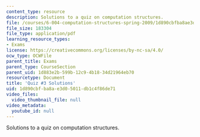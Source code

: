 ```yaml
---
content_type: resource
description: Solutions to a quiz on computation structures.
file: /courses/6-004-computation-structures-spring-2009/1d890cbfba8ae3d05011db1c4f86de71_MIT6_004s09_quiz03_sol.pdf
file_size: 183304
file_type: application/pdf
learning_resource_types:
- Exams
license: https://creativecommons.org/licenses/by-nc-sa/4.0/
ocw_type: OCWFile
parent_title: Exams
parent_type: CourseSection
parent_uid: 1d883e2b-599b-12c9-4b18-34d21964eb70
resourcetype: Document
title: 'Quiz #3 Solutions'
uid: 1d890cbf-ba8a-e3d0-5011-db1c4f86de71
video_files:
  video_thumbnail_file: null
video_metadata:
  youtube_id: null
---
```

Solutions to a quiz on computation structures.